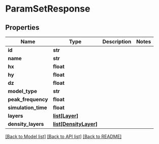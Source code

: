 # ParamSetResponse

## Properties
Name | Type | Description | Notes
------------ | ------------- | ------------- | -------------
**id** | **str** |  | 
**name** | **str** |  | 
**hx** | **float** |  | 
**hy** | **float** |  | 
**dz** | **float** |  | 
**model_type** | **str** |  | 
**peak_frequency** | **float** |  | 
**simulation_time** | **float** |  | 
**layers** | [**list[Layer]**](Layer.md) |  | 
**density_layers** | [**list[DensityLayer]**](DensityLayer.md) |  | 

[[Back to Model list]](../README.md#documentation-for-models) [[Back to API list]](../README.md#documentation-for-api-endpoints) [[Back to README]](../README.md)

